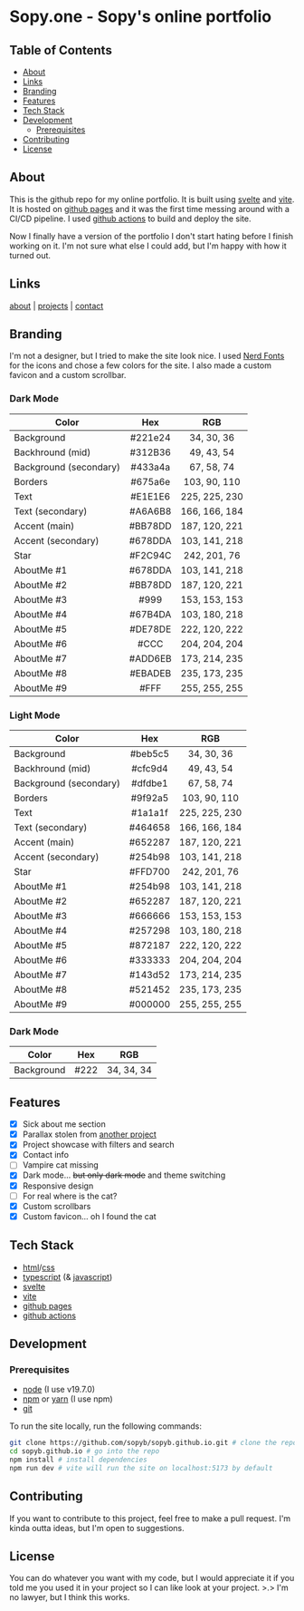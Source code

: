 # Sopy.one - Sopy's online portfolio

## Table of Contents
- [About](#about)
- [Links](#links)
- [Branding](#branding)
- [Features](#features)
- [Tech Stack](#tech-stack)
- [Development](#development)
  - [Prerequisites](#prerequisites)
- [Contributing](#contributing)
- [License](#license)
## About
This is the github repo for my online portfolio. It is built using [svelte](https://svelte.dev/) and [vite](https://vitejs.dev/). It is hosted on [github pages](https://pages.github.com/) and it was the first time messing around with a CI/CD pipeline. I used [github actions](https://github.com/features/actions) to build and deploy the site.

Now I finally have a version of the portfolio I don't start hating before I finish working on it. I'm not sure what else I could add, but I'm happy with how it turned out.

## Links
[about](https://sopy.one/#/about) | [projects](https://sopy.one/#/projects) | [contact](https://sopy.one/#/contact)

## Branding
I'm not a designer, but I tried to make the site look nice. I used [Nerd Fonts](https://www.nerdfonts.com/) for the icons and chose a few colors for the site. I also made a custom favicon and a custom scrollbar.

### Dark Mode
| Color                  |   Hex   |      RGB      |
|------------------------|:-------:|:-------------:|
| Background             | #221e24 |  34, 30, 36   |
| Backhround (mid)       | #312B36 |  49, 43, 54   |
| Background (secondary) | #433a4a |  67, 58, 74   |
| Borders                | #675a6e | 103, 90, 110  |
| Text                   | #E1E1E6 | 225, 225, 230 |
| Text (secondary)       | #A6A6B8 | 166, 166, 184 |
| Accent (main)          | #BB78DD | 187, 120, 221 |
| Accent (secondary)     | #678DDA | 103, 141, 218 |
| Star                   | #F2C94C | 242, 201, 76  |
| AboutMe #1             | #678DDA | 103, 141, 218 |
| AboutMe #2             | #BB78DD | 187, 120, 221 |
| AboutMe #3             |  #999   | 153, 153, 153 |
| AboutMe #4             | #67B4DA | 103, 180, 218 |
| AboutMe #5             | #DE78DE | 222, 120, 222 |
| AboutMe #6             |  #CCC   | 204, 204, 204 |
| AboutMe #7             | #ADD6EB | 173, 214, 235 |
| AboutMe #8             | #EBADEB | 235, 173, 235 |
| AboutMe #9             |  #FFF   | 255, 255, 255 |

### Light Mode

| Color                  |   Hex    |      RGB      |
|------------------------|:--------:|:-------------:|
| Background             | #beb5c5  |  34, 30, 36   |
| Backhround (mid)       | #cfc9d4  |  49, 43, 54   |
| Background (secondary) | #dfdbe1  |  67, 58, 74   |
| Borders                | #9f92a5  | 103, 90, 110  |
| Text                   | #1a1a1f  | 225, 225, 230 |
| Text (secondary)       | #464658  | 166, 166, 184 |
| Accent (main)          | #652287  | 187, 120, 221 |
| Accent (secondary)     | #254b98  | 103, 141, 218 |
| Star                   | #FFD700  | 242, 201, 76  |
| AboutMe #1             | #254b98  | 103, 141, 218 |
| AboutMe #2             | #652287  | 187, 120, 221 |
| AboutMe #3             | #666666  | 153, 153, 153 |
| AboutMe #4             | #257298  | 103, 180, 218 |
| AboutMe #5             | #872187  | 222, 120, 222 |
| AboutMe #6             | #333333  | 204, 204, 204 |
| AboutMe #7             | #143d52  | 173, 214, 235 |
| AboutMe #8             | #521452  | 235, 173, 235 |
| AboutMe #9             | #000000  | 255, 255, 255 |

### Dark Mode
| Color               |   Hex    |      RGB       |
|---------------------|:--------:|:--------------:|
| Background          |   #222   |   34, 34, 34   |

## Features
- [x] Sick about me section
- [x] Parallax stolen from [another project](https://github.com/sopyb/sopy.space)
- [x] Project showcase with filters and search
- [x] Contact info
- [ ] Vampire cat missing
- [x] Dark mode... ~~but only dark mode~~ and theme switching
- [x] Responsive design
- [ ] For real where is the cat?
- [x] Custom scrollbars
- [x] Custom favicon... oh I found the cat

## Tech Stack
- [html](https://developer.mozilla.org/en-US/docs/Web/HTML)/[css](https://developer.mozilla.org/en-US/docs/Web/CSS)
- [typescript](https://www.typescriptlang.org/) (& [javascript](https://developer.mozilla.org/en-US/docs/Web/JavaScript))
- [svelte](https://svelte.dev/)
- [vite](https://vitejs.dev/)
- [github pages](https://pages.github.com/)
- [github actions](https://github.com/features/actions)


## Development
### Prerequisites
- [node](https://nodejs.org/en/) (I use v19.7.0)
- [npm](https://www.npmjs.com/) or [yarn](https://yarnpkg.com/) (I use npm)
- [git](https://git-scm.com/)

To run the site locally, run the following commands:
```bash
git clone https://github.com/sopyb/sopyb.github.io.git # clone the repo
cd sopyb.github.io # go into the repo
npm install # install dependencies
npm run dev # vite will run the site on localhost:5173 by default
```

## Contributing
If you want to contribute to this project, feel free to make a pull request. I'm kinda outta ideas, but I'm open to suggestions.

## License
You can do whatever you want with my code, but I would appreciate it if you told me you used it in your project so I can like look at your project. >.> I'm no lawyer, but I think this works.